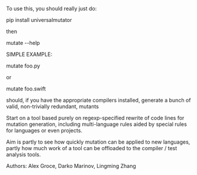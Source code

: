 To use this, you should really just do:

pip install universalmutator

then

mutate --help


SIMPLE EXAMPLE:

mutate foo.py

or

mutate foo.swift

should, if you have the appropriate compilers installed, generate a bunch of valid, non-trivially redundant, mutants



Start on a tool based purely on regexp-specified rewrite of code lines for mutation generation, including
multi-language rules aided by special rules for languages or even projects.

Aim is partly to see how quickly mutation can be applied to new languages, partly how much work of a tool can be
offloaded to the compiler / test analysis tools.

Authors:  Alex Groce, Darko Marinov, Lingming Zhang

